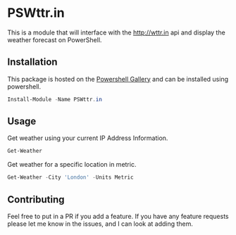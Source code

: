 # PSWttr.in

This is a module that will interface with the http://wttr.in api and display the weather forecast on PowerShell.

## Installation

This package is hosted on the [Powershell Gallery](https://www.powershellgallery.com/packages/PSWttr.in/0.0.1) and can be installed using powershell.

```Powershell
Install-Module -Name PSWttr.in
```

## Usage

Get weather using your current IP Address Information.
```Powershell
Get-Weather
```
Get weather for a specific location in metric.
```Powershell
Get-Weather -City 'London' -Units Metric
```

## Contributing

Feel free to put in a PR if you add a feature. If you have any feature requests please let me know in the issues, and I can look at adding them.